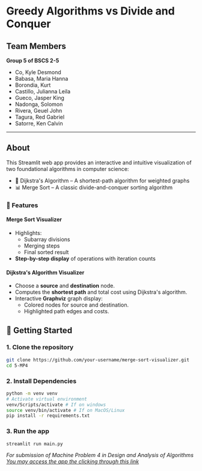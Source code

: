 # Greedy Algorithms vs Divide and Conquer
## Team Members
**Group 5 of BSCS 2-5**
- Co, Kyle Desmond
- Babasa, Maria Hanna 
- Borondia, Kurt 
- Castillo, Julianna Leila 
- Gueco, Jasper King 
- Nadonga, Solomon 
- Rivera, Geuel John 
- Tagura, Red Gabriel 
- Satorre, Ken Calvin

---

## About
This Streamlit web app provides an interactive and intuitive visualization of two foundational algorithms in computer science:
- 📍 Dijkstra's Algorithm – A shortest-path algorithm for weighted graphs
- 📊 Merge Sort – A classic divide-and-conquer sorting algorithm

### 🔧 Features
#### Merge Sort Visualizer
- Highlights:
    - Subarray divisions
    - Merging steps
    - Final sorted result
- **Step-by-step display** of operations with iteration counts

#### Dijkstra's Algorithm Visualizer
- Choose a **source** and **destination** node.
- Computes the **shortest path** and total cost using Dijkstra's algorithm.
- Interactive **Graphviz** graph display:
  - Colored nodes for source and destination.
  - Highlighted path edges and costs.

## 🚀 Getting Started

### 1. Clone the repository

```bash
git clone https://github.com/your-username/merge-sort-visualizer.git
cd 5-MP4
```

### 2. Install Dependencies
```bash
python -m venv venv
# Activate virtual environment
venv/Scripts/activate # If on windows
source venv/bin/activate # If on MacOS/Linux
pip install -r requirements.txt
```

### 3. Run the app
```bash
streamlit run main.py
```

*For submission of Machine Problem 4 in Design and Analysis of Algorithms*
*[You may access the app the clicking through this link](https://hbdredmp4group5.streamlit.app/?embed_options=light_theme)*
